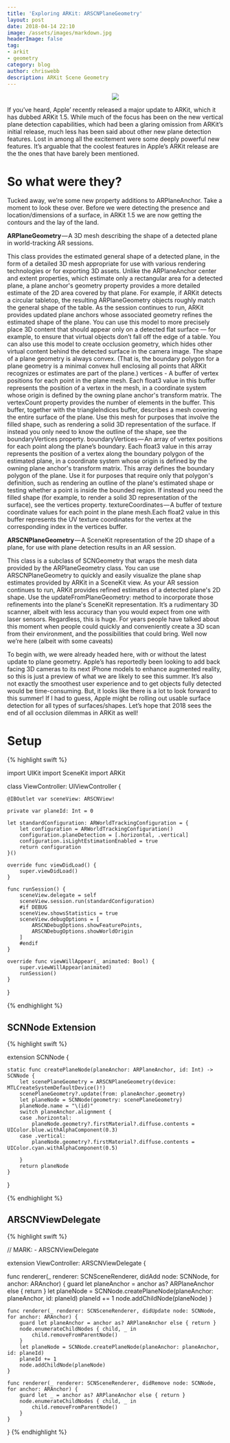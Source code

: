 ```yaml
---
title: 'Exploring ARKit: ARSCNPlaneGeometry'
layout: post
date: 2018-04-14 22:10
image: /assets/images/markdown.jpg
headerImage: false
tag:
- arkit
- geometry
category: blog
author: chriswebb
description: ARKit Scene Geometry
---
```


 
 


<p align="center"><img src="/assets/scan.gif"></p>

If you’ve heard, Apple’ recently released a major update to ARKit, which it has dubbed ARKit 1.5. While much of the focus has been on the new vertical plane detection capabilities, which had been a glaring omission from ARKit’s initial release, much less has been said about other new plane detection features. Lost in among all the excitement were some deeply powerful new features. It’s arguable that the coolest features in Apple’s ARKit release are the the ones that have barely been mentioned.

# So what were they?

Tucked away, we’re some new property additions to ARPlaneAnchor. Take a moment to look these over. Before we were detecting the presence and location/dimensions of a surface, in ARKit 1.5 we are now getting the contours and the lay of the land.

**ARPlaneGeometry** — A 3D mesh describing the shape of a detected plane in world-tracking AR sessions.

This class provides the estimated general shape of a detected plane, in the form of a detailed 3D mesh appropriate for use with various rendering technologies or for exporting 3D assets. Unlike the ARPlaneAnchor center and extent properties, which estimate only a rectangular area for a detected plane, a plane anchor's geometry property provides a more detailed estimate of the 2D area covered by that plane. For example, if ARKit detects a circular tabletop, the resulting ARPlaneGeometry objects roughly match the general shape of the table. As the session continues to run, ARKit provides updated plane anchors whose associated geometry refines the estimated shape of the plane. You can use this model to more precisely place 3D content that should appear only on a detected flat surface — for example, to ensure that virtual objects don’t fall off the edge of a table. You can also use this model to create occlusion geometry, which hides other virtual content behind the detected surface in the camera image. The shape of a plane geometry is always convex. (That is, the boundary polygon for a plane geometry is a minimal convex hull enclosing all points that ARKit recognizes or estimates are part of the plane.) vertices - A buffer of vertex positions for each point in the plane mesh. Each float3 value in this buffer represents the position of a vertex in the mesh, in a coordinate system whose origin is defined by the owning plane anchor's transform matrix. The vertexCount property provides the number of elements in the buffer. This buffer, together with the triangleIndices buffer, describes a mesh covering the entire surface of the plane. Use this mesh for purposes that involve the filled shape, such as rendering a solid 3D representation of the surface. If instead you only need to know the outline of the shape, see the boundaryVertices property. boundaryVertices — An array of vertex positions for each point along the plane’s boundary.  Each float3 value in this array represents the position of a vertex along the boundary polygon of the estimated plane, in a coordinate system whose origin is defined by the owning plane anchor's transform matrix. This array defines the boundary polygon of the plane. Use it for purposes that require only that polygon's definition, such as rendering an outline of the plane's estimated shape or testing whether a point is inside the bounded region. If instead you need the filled shape (for example, to render a solid 3D representation of the surface), see the vertices property.  textureCoordinates — A buffer of texture coordinate values for each point in the plane mesh.Each float2 value in this buffer represents the UV texture coordinates for the vertex at the corresponding index in the vertices buffer.

**ARSCNPlaneGeometry** — A SceneKit representation of the 2D shape of a plane, for use with plane detection results in an AR session.

This class is a subclass of SCNGeometry that wraps the mesh data provided by the ARPlaneGeometry class. You can use ARSCNPlaneGeometry to quickly and easily visualize the plane shap estimates provided by ARKit in a SceneKit view.
As your AR session continues to run, ARKit provides refined estimates of a detected plane's 2D shape. Use the updateFromPlaneGeometry: method to incorporate those refinements into the plane's SceneKit representation.
It’s a rudimentary 3D scanner, albeit with less accuracy than you would expect from one with laser sensors.
Regardless, this is huge. For years people have talked about this moment when people could quickly and conveniently create a 3D scan from their environment, and the possibilities that could bring. Well now we’re here (albeit with some caveats)

To begin with, we were already headed here, with or without the latest update to plane geometry. Apple’s has reportedly been looking to add back facing 3D cameras to its next iPhone models to enhance augmented reality, so this is just a preview of what we are likely to see this summer. It’s also not exactly the smoothest user experience and to get objects fully detected would be time-consuming. But, it looks like there is a lot to look forward to this summer! If I had to guess, Apple might be rolling out usable surface detection for all types of surfaces/shapes. Let’s hope that 2018 sees the end of all occlusion dilemmas in ARKit as well!


# Setup



{% highlight swift %}

import UIKit
import SceneKit
import ARKit

class ViewController: UIViewController {

    @IBOutlet var sceneView: ARSCNView!

    private var planeId: Int = 0

    let standardConfiguration: ARWorldTrackingConfiguration = {
        let configuration = ARWorldTrackingConfiguration()
        configuration.planeDetection = [.horizontal, .vertical]
        configuration.isLightEstimationEnabled = true
        return configuration
    }()

    override func viewDidLoad() {
        super.viewDidLoad()
    }

    func runSession() {
        sceneView.delegate = self
        sceneView.session.run(standardConfiguration)
        #if DEBUG
        sceneView.showsStatistics = true
        sceneView.debugOptions = [
            ARSCNDebugOptions.showFeaturePoints,
            ARSCNDebugOptions.showWorldOrigin
        ]
        #endif
    }

    override func viewWillAppear(_ animated: Bool) {
        super.viewWillAppear(animated)
        runSession()
    }
}

{% endhighlight %}




## SCNNode Extension




{% highlight swift %}

extension SCNNode {

    static func createPlaneNode(planeAnchor: ARPlaneAnchor, id: Int) -> SCNNode {
        let scenePlaneGeometry = ARSCNPlaneGeometry(device: MTLCreateSystemDefaultDevice()!)
        scenePlaneGeometry?.update(from: planeAnchor.geometry)
        let planeNode = SCNNode(geometry: scenePlaneGeometry)
        planeNode.name = "\(id)"
        switch planeAnchor.alignment {
        case .horizontal:
            planeNode.geometry?.firstMaterial?.diffuse.contents = UIColor.blue.withAlphaComponent(0.3)
        case .vertical:
            planeNode.geometry?.firstMaterial?.diffuse.contents = UIColor.cyan.withAlphaComponent(0.5)

        }
        return planeNode
    }

}

{% endhighlight %}



## ARSCNViewDelegate



{% highlight swift %}

// MARK: - ARSCNViewDelegate


extension ViewController: ARSCNViewDelegate {


func renderer(_ renderer: SCNSceneRenderer, didAdd node: SCNNode, for anchor: ARAnchor) {
        guard let planeAnchor = anchor as? ARPlaneAnchor else { return }
        let planeNode = SCNNode.createPlaneNode(planeAnchor: planeAnchor, id: planeId)
        planeId += 1
        node.addChildNode(planeNode)
    }

    func renderer(_ renderer: SCNSceneRenderer, didUpdate node: SCNNode, for anchor: ARAnchor) {
        guard let planeAnchor = anchor as? ARPlaneAnchor else { return }
        node.enumerateChildNodes { child, _ in
            child.removeFromParentNode()
        }
        let planeNode = SCNNode.createPlaneNode(planeAnchor: planeAnchor, id: planeId)
        planeId += 1
        node.addChildNode(planeNode)
    }

    func renderer(_ renderer: SCNSceneRenderer, didRemove node: SCNNode, for anchor: ARAnchor) {
        guard let _ = anchor as? ARPlaneAnchor else { return }
        node.enumerateChildNodes { child, _ in
            child.removeFromParentNode()
        }
    }
}
{% endhighlight %}
